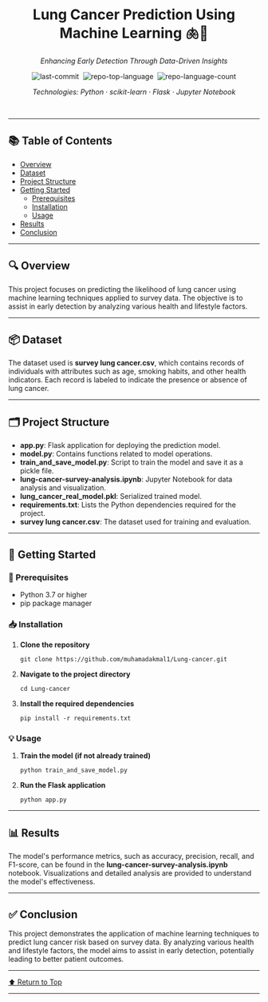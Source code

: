 <div id="top" class="">

<div align="center" class="text-center">
<h1>Lung Cancer Prediction Using Machine Learning 🫁🧠</h1>
<p><em>Enhancing Early Detection Through Data-Driven Insights</em></p>

<img alt="last-commit" src="https://img.shields.io/github/last-commit/muhamadakmal1/Lung-cancer?style=flat&logo=git&logoColor=white&color=blue" class="inline-block mx-1" style="margin: 0px 2px;">
<img alt="repo-top-language" src="https://img.shields.io/github/languages/top/muhamadakmal1/Lung-cancer?style=flat&color=blue" class="inline-block mx-1" style="margin: 0px 2px;">
<img alt="repo-language-count" src="https://img.shields.io/github/languages/count/muhamadakmal1/Lung-cancer?style=flat&color=blue" class="inline-block mx-1" style="margin: 0px 2px;">
<p><em>Technologies: Python · scikit-learn · Flask · Jupyter Notebook</em></p>
</div>
<br>
<hr>

<h2>📚 Table of Contents</h2>
<ul>
  <li><a href="#overview">Overview</a></li>
  <li><a href="#dataset">Dataset</a></li>
  <li><a href="#project-structure">Project Structure</a></li>
  <li><a href="#getting-started">Getting Started</a>
    <ul>
      <li><a href="#prerequisites">Prerequisites</a></li>
      <li><a href="#installation">Installation</a></li>
      <li><a href="#usage">Usage</a></li>
    </ul>
  </li>
  <li><a href="#results">Results</a></li>
  <li><a href="#conclusion">Conclusion</a></li>
</ul>
<hr>

<h2 id="overview">🔍 Overview</h2>
<p>This project focuses on predicting the likelihood of lung cancer using machine learning techniques applied to survey data. The objective is to assist in early detection by analyzing various health and lifestyle factors.</p>

<hr>

<h2 id="dataset">📦 Dataset</h2>
<p>The dataset used is <strong>survey lung cancer.csv</strong>, which contains records of individuals with attributes such as age, smoking habits, and other health indicators. Each record is labeled to indicate the presence or absence of lung cancer.</p>

<hr>

<h2 id="project-structure">🗂️ Project Structure</h2>
<ul>
  <li><strong>app.py</strong>: Flask application for deploying the prediction model.</li>
  <li><strong>model.py</strong>: Contains functions related to model operations.</li>
  <li><strong>train_and_save_model.py</strong>: Script to train the model and save it as a pickle file.</li>
  <li><strong>lung-cancer-survey-analysis.ipynb</strong>: Jupyter Notebook for data analysis and visualization.</li>
  <li><strong>lung_cancer_real_model.pkl</strong>: Serialized trained model.</li>
  <li><strong>requirements.txt</strong>: Lists the Python dependencies required for the project.</li>
  <li><strong>survey lung cancer.csv</strong>: The dataset used for training and evaluation.</li>
</ul>

<hr>

<h2 id="getting-started">🚀 Getting Started</h2>

<h3 id="prerequisites">📌 Prerequisites</h3>
<ul>
  <li>Python 3.7 or higher</li>
  <li>pip package manager</li>
</ul>

<h3 id="installation">📥 Installation</h3>
<ol>
  <li><strong>Clone the repository</strong></li>
  <pre><code>git clone https://github.com/muhamadakmal1/Lung-cancer.git</code></pre>

  <li><strong>Navigate to the project directory</strong></li>
  <pre><code>cd Lung-cancer</code></pre>

  <li><strong>Install the required dependencies</strong></li>
  <pre><code>pip install -r requirements.txt</code></pre>
</ol>

<h3 id="usage">💡 Usage</h3>
<ol>
  <li><strong>Train the model (if not already trained)</strong></li>
  <pre><code>python train_and_save_model.py</code></pre>

  <li><strong>Run the Flask application</strong></li>
  <pre><code>python app.py</code></pre>
</ol>

<hr>

<h2 id="results">📊 Results</h2>
<p>The model's performance metrics, such as accuracy, precision, recall, and F1-score, can be found in the <strong>lung-cancer-survey-analysis.ipynb</strong> notebook. Visualizations and detailed analysis are provided to understand the model's effectiveness.</p>

<hr>

<h2 id="conclusion">✅ Conclusion</h2>
<p>This project demonstrates the application of machine learning techniques to predict lung cancer risk based on survey data. By analyzing various health and lifestyle factors, the model aims to assist in early detection, potentially leading to better patient outcomes.</p>

<hr>
<div align="left"><a href="#top">⬆ Return to Top</a></div>
<hr>

</div>
